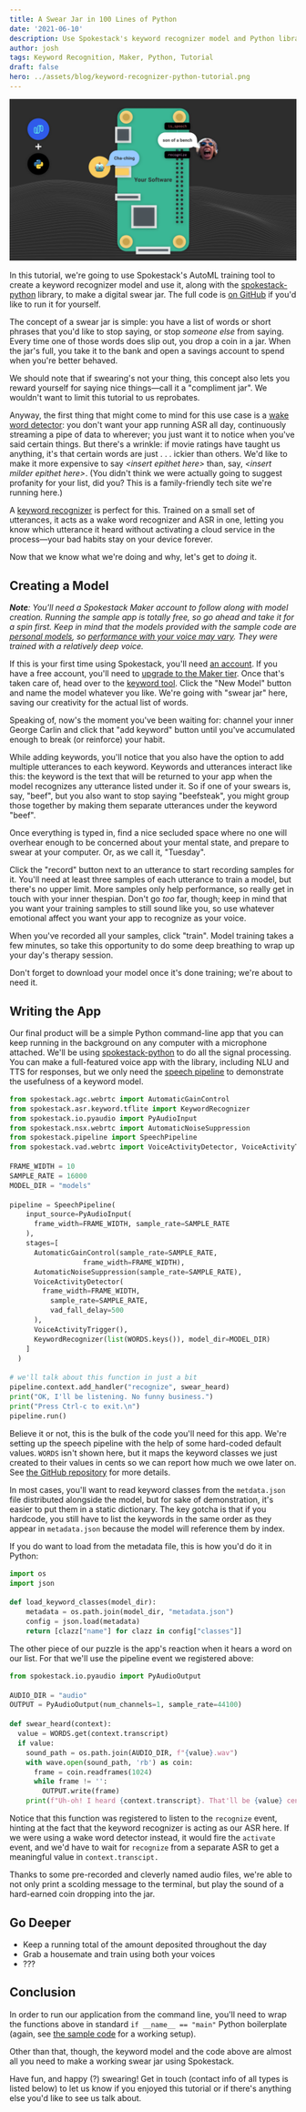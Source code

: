 ```yaml
---
title: A Swear Jar in 100 Lines of Python
date: '2021-06-10'
description: Use Spokestack's keyword recognizer model and Python library to help save up for a rainy day.
author: josh
tags: Keyword Recognition, Maker, Python, Tutorial
draft: false
hero: ../assets/blog/keyword-recognizer-python-tutorial.png
---
```


![swear jar](../assets/blog/keyword-recognizer-python-tutorial.png 'swear jar')

In this tutorial, we're going to use Spokestack's AutoML training tool to create a keyword recognizer model and use it, along with the [spokestack-python](https://github.com/spokestack/spokestack-python) library, to make a digital swear jar. The full code is [on GitHub](https://github.com/spokestack/swear-jar-python) if you'd like to run it for yourself.

The concept of a swear jar is simple: you have a list of words or short phrases that you'd like to stop saying, or stop _someone else_ from saying. Every time one of those words does slip out, you drop a coin in a jar. When the jar's full, you take it to the bank and open a savings account to spend when you're better behaved.

We should note that if swearing's not your thing, this concept also lets you reward yourself for saying nice things—call it a "compliment jar". We wouldn't want to limit this tutorial to us reprobates.

Anyway, the first thing that might come to mind for this use case is a [wake word detector](/docs/concepts/wake-word): you don't want your app running ASR all day, continuously streaming a pipe of data to wherever; you just want it to notice when you've said certain things. But there's a wrinkle: if movie ratings have taught us anything, it's that certain words are just . . . ickier than others. We'd like to make it more expensive to say _\<insert epithet here\>_ than, say, _\<insert milder epithet here\>_. (You didn't think we were actually going to suggest profanity for your list, did you? This is a family-friendly tech site we're running here.)

A [keyword recognizer](/docs/concepts/keywords) is perfect for this. Trained on a small set of utterances, it acts as a wake word recognizer and ASR in one, letting you know which utterance it heard without activating a cloud service in the process—your bad habits stay on your device forever.

Now that we know what we're doing and why, let's get to _doing_ it.

## Creating a Model

_**Note**: You'll need a Spokestack Maker account to follow along with model creation. Running the sample app is totally free, so go ahead and take it for a spin first. Keep in mind that the models provided with the sample code are [personal models](/docs/concepts/keywords#personal-keyword), so [performance with your voice may vary](what-are-personal-ai-models). They were trained with a relatively deep voice._

If this is your first time using Spokestack, you'll need [an account](/create). If you have a free account, you'll need to [upgrade to the Maker tier](/account/settings#billing). Once that's taken care of, head over to the [keyword tool](/account/keyword). Click the "New Model" button and name the model whatever you like. We're going with "swear jar" here, saving our creativity for the actual list of words.

Speaking of, now's the moment you've been waiting for: channel your inner George Carlin and click that "add keyword" button until you've accumulated enough to break (or reinforce) your habit.

While adding keywords, you'll notice that you also have the option to add multiple utterances to each keyword. Keywords and utterances interact like this: the keyword is the text that will be returned to your app when the model recognizes any utterance listed under it. So if one of your swears is, say, "beef", but you also want to stop saying "beefsteak", you might group those together by making them separate utterances under the keyword "beef".

Once everything is typed in, find a nice secluded space where no one will overhear enough to be concerned about your mental state, and prepare to swear at your computer. Or, as we call it, "Tuesday".

Click the "record" button next to an utterance to start recording samples for it. You'll need at least three samples of each utterance to train a model, but there's no upper limit. More samples only help performance, so really get in touch with your inner thespian. Don't go _too_ far, though; keep in mind that you want your training samples to still sound like you, so use whatever emotional affect you want your app to recognize as your voice.

When you've recorded all your samples, click "train". Model training takes a few minutes, so take this opportunity to do some deep breathing to wrap up your day's therapy session.

Don't forget to download your model once it's done training; we're about to need it.

## Writing the App

Our final product will be a simple Python command-line app that you can keep running in the background on any computer with a microphone attached. We'll be using [spokestack-python](https://github.com/spokestack/spokestack-python) to do all the signal processing. You can make a full-featured voice app with the library, including NLU and TTS for responses, but we only need the [speech pipeline](/docs/python/speech-pipeline) to demonstrate the usefulness of a keyword model.

```python
from spokestack.agc.webrtc import AutomaticGainControl
from spokestack.asr.keyword.tflite import KeywordRecognizer
from spokestack.io.pyaudio import PyAudioInput
from spokestack.nsx.webrtc import AutomaticNoiseSuppression
from spokestack.pipeline import SpeechPipeline
from spokestack.vad.webrtc import VoiceActivityDetector, VoiceActivityTrigger

FRAME_WIDTH = 10
SAMPLE_RATE = 16000
MODEL_DIR = "models"

pipeline = SpeechPipeline(
    input_source=PyAudioInput(
      frame_width=FRAME_WIDTH, sample_rate=SAMPLE_RATE
    ),
    stages=[
      AutomaticGainControl(sample_rate=SAMPLE_RATE,
                  frame_width=FRAME_WIDTH),
      AutomaticNoiseSuppression(sample_rate=SAMPLE_RATE),
      VoiceActivityDetector(
        frame_width=FRAME_WIDTH,
          sample_rate=SAMPLE_RATE,
          vad_fall_delay=500
      ),
      VoiceActivityTrigger(),
      KeywordRecognizer(list(WORDS.keys()), model_dir=MODEL_DIR)
    ]
  )

# we'll talk about this function in just a bit
pipeline.context.add_handler("recognize", swear_heard)
print("OK, I'll be listening. No funny business.")
print("Press Ctrl-c to exit.\n")
pipeline.run()
```

Believe it or not, this is the bulk of the code you'll need for this app. We're setting up the speech pipeline with the help of some hard-coded default values. `WORDS` isn't shown here, but it maps the keyword classes we just created to their values in cents so we can report how much we owe later on. See [the GitHub repository](https://github.com/spokestack/swear-jar-python) for more details.

In most cases, you'll want to read keyword classes from the `metdata.json` file distributed alongside the model, but for sake of demonstration, it's easier to put them in a static dictionary. The key gotcha is that if you hardcode, you still have to list the keywords in the same order as they appear in `metadata.json` because the model will reference them by index.

If you do want to load from the metadata file, this is how you'd do it in Python:

```python
import os
import json

def load_keyword_classes(model_dir):
    metadata = os.path.join(model_dir, "metadata.json")
    config = json.load(metadata)
    return [clazz["name"] for clazz in config["classes"]]
```

The other piece of our puzzle is the app's reaction when it hears a word on our list. For that we'll use the pipeline event we registered above:

```python
from spokestack.io.pyaudio import PyAudioOutput

AUDIO_DIR = "audio"
OUTPUT = PyAudioOutput(num_channels=1, sample_rate=44100)

def swear_heard(context):
  value = WORDS.get(context.transcript)
  if value:
    sound_path = os.path.join(AUDIO_DIR, f"{value}.wav")
    with wave.open(sound_path, 'rb') as coin:
      frame = coin.readframes(1024)
      while frame != '':
        OUTPUT.write(frame)
    print(f"Uh-oh! I heard {context.transcript}. That'll be {value} cents.")
```

Notice that this function was registered to listen to the `recognize` event, hinting at the fact that the keyword recognizer is acting as our ASR here. If we were using a wake word detector instead, it would fire the `activate` event, and we'd have to wait for `recognize` from a separate ASR to get a meaningful value in `context.transcipt.`

Thanks to some pre-recorded and cleverly named audio files, we're able to not only print a scolding message to the terminal, but play the sound of a hard-earned coin dropping into the jar.

## Go Deeper

- Keep a running total of the amount deposited throughout the day
- Grab a housemate and train using both your voices
- ???

## Conclusion

In order to run our application from the command line, you'll need to wrap the functions above in standard `if __name__ == "main"` Python boilerplate (again, see [the sample code](https://github.com/spokestack/swear-jar-python) for a working setup).

Other than that, though, the keyword model and the code above are almost all you need to make a working swear jar using Spokestack.

Have fun, and happy (?) swearing! Get in touch (contact info of all types is listed below) to let us know if you enjoyed this tutorial or if there's anything else you'd like to see us talk about.
